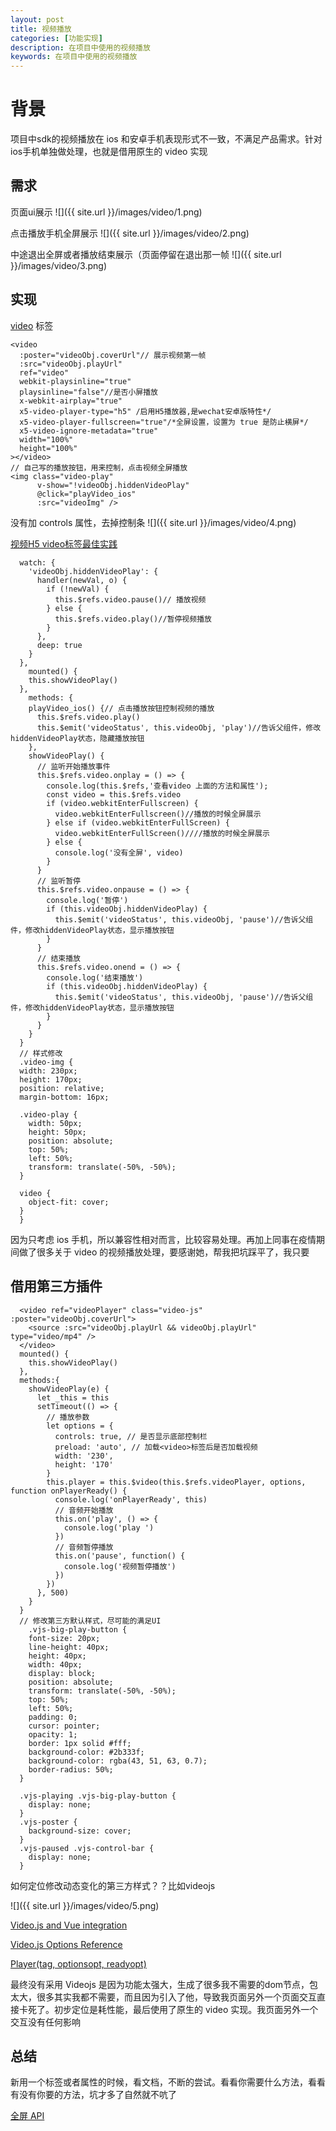 ```yaml
---
layout: post
title: 视频播放
categories: [功能实现]
description: 在项目中使用的视频播放
keywords: 在项目中使用的视频播放
---
```


# 背景
项目中sdk的视频播放在 ios 和安卓手机表现形式不一致，不满足产品需求。针对ios手机单独做处理，也就是借用原生的 video 实现

## 需求

页面ui展示
![]({{ site.url }}/images/video/1.png)

点击播放手机全屏展示
![]({{ site.url }}/images/video/2.png)

中途退出全屏或者播放结束展示（页面停留在退出那一帧
![]({{ site.url }}/images/video/3.png)

## 实现
[video](https://developer.mozilla.org/zh-CN/docs/Web/HTML/Element/video) 标签

```
<video
  :poster="videoObj.coverUrl"// 展示视频第一帧
  :src="videoObj.playUrl"
  ref="video"
  webkit-playsinline="true"
  playsinline="false"//是否小屏播放
  x-webkit-airplay="true"
  x5-video-player-type="h5" /启用H5播放器,是wechat安卓版特性*/
  x5-video-player-fullscreen="true"/*全屏设置，设置为 true 是防止横屏*/
  x5-video-ignore-metadata="true"
  width="100%"
  height="100%"
></video>
// 自己写的播放按钮，用来控制，点击视频全屏播放
<img class="video-play"
      v-show="!videoObj.hiddenVideoPlay"
      @click="playVideo_ios"
      :src="videoImg" />
```

没有加 controls 属性，去掉控制条
![]({{ site.url }}/images/video/4.png)

[视频H5 video标签最佳实践](https://segmentfault.com/a/1190000009395289)

```
  watch: {
    'videoObj.hiddenVideoPlay': {
      handler(newVal, o) {
        if (!newVal) {
          this.$refs.video.pause()// 播放视频
        } else {
          this.$refs.video.play()//暂停视频播放
        }
      },
      deep: true
    }
  },
    mounted() {
    this.showVideoPlay()
  },
    methods: {
    playVideo_ios() {// 点击播放按钮控制视频的播放
      this.$refs.video.play()
      this.$emit('videoStatus', this.videoObj, 'play')//告诉父组件，修改hiddenVideoPlay状态，隐藏播放按钮
    },
    showVideoPlay() {
      // 监听开始播放事件
      this.$refs.video.onplay = () => {
        console.log(this.$refs,'查看video 上面的方法和属性');
        const video = this.$refs.video
        if (video.webkitEnterFullscreen) {
          video.webkitEnterFullscreen()//播放的时候全屏展示
        } else if (video.webkitEnterFullScreen) {
          video.webkitEnterFullScreen()////播放的时候全屏展示
        } else {
          console.log('没有全屏', video)
        }
      }
      // 监听暂停
      this.$refs.video.onpause = () => {
        console.log('暂停')
        if (this.videoObj.hiddenVideoPlay) {
          this.$emit('videoStatus', this.videoObj, 'pause')//告诉父组件，修改hiddenVideoPlay状态，显示播放按钮
        }
      }
      // 结束播放
      this.$refs.video.onend = () => {
        console.log('结束播放')
        if (this.videoObj.hiddenVideoPlay) {
          this.$emit('videoStatus', this.videoObj, 'pause')//告诉父组件，修改hiddenVideoPlay状态，显示播放按钮
        }
      }
    }
  }
  // 样式修改
  .video-img {
  width: 230px;
  height: 170px;
  position: relative;
  margin-bottom: 16px;

  .video-play {
    width: 50px;
    height: 50px;
    position: absolute;
    top: 50%;
    left: 50%;
    transform: translate(-50%, -50%);
  }

  video {
    object-fit: cover;
  }
  }
```
因为只考虑 ios 手机，所以兼容性相对而言，比较容易处理。再加上同事在疫情期间做了很多关于 video 的视频播放处理，要感谢她，帮我把坑踩平了，我只要

## 借用第三方插件

```
  <video ref="videoPlayer" class="video-js" :poster="videoObj.coverUrl">
    <source :src="videoObj.playUrl && videoObj.playUrl" type="video/mp4" />
  </video> 
  mounted() {
    this.showVideoPlay()
  },
  methods:{
    showVideoPlay(e) {
      let _this = this
      setTimeout(() => {
        // 播放参数
        let options = {
          controls: true, // 是否显示底部控制栏
          preload: 'auto', // 加载<video>标签后是否加载视频
          width: '230',
          height: '170'
        }
        this.player = this.$video(this.$refs.videoPlayer, options, function onPlayerReady() {
          console.log('onPlayerReady', this)
          // 音频开始播放
          this.on('play', () => {
            console.log('play ')
          })
          // 音频暂停播放
          this.on('pause', function() {
            console.log('视频暂停播放')
          })
        })
      }, 500)
    }
  }
  // 修改第三方默认样式，尽可能的满足UI
    .vjs-big-play-button {
    font-size: 20px;
    line-height: 40px;
    height: 40px;
    width: 40px;
    display: block;
    position: absolute;
    transform: translate(-50%, -50%);
    top: 50%;
    left: 50%;
    padding: 0;
    cursor: pointer;
    opacity: 1;
    border: 1px solid #fff;
    background-color: #2b333f;
    background-color: rgba(43, 51, 63, 0.7);
    border-radius: 50%;
  }

  .vjs-playing .vjs-big-play-button {
    display: none;
  }
  .vjs-poster {
    background-size: cover;
  }
  .vjs-paused .vjs-control-bar {
    display: none;
  }
```

如何定位修改动态变化的第三方样式？？比如videojs

![]({{ site.url }}/images/video/5.png)

[Video.js and Vue integration](https://docs.videojs.com/tutorial-vue.html#)

[Video.js Options Reference](https://docs.videojs.com/tutorial-options.html#autoplay)

[Player(tag, optionsopt, readyopt)](https://docs.videojs.com/player#requestFullscreen)


最终没有采用 Videojs 是因为功能太强大，生成了很多我不需要的dom节点，包太大，很多其实我都不需要，而且因为引入了他，导致我页面另外一个页面交互直接卡死了。初步定位是耗性能，最后使用了原生的 video 实现。我页面另外一个交互没有任何影响

## 总结
新用一个标签或者属性的时候，看文档，不断的尝试。看看你需要什么方法，看看有没有你要的方法，坑才多了自然就不吭了

[全屏 API](https://developer.mozilla.org/zh-CN/docs/Web/API/Fullscreen_API)